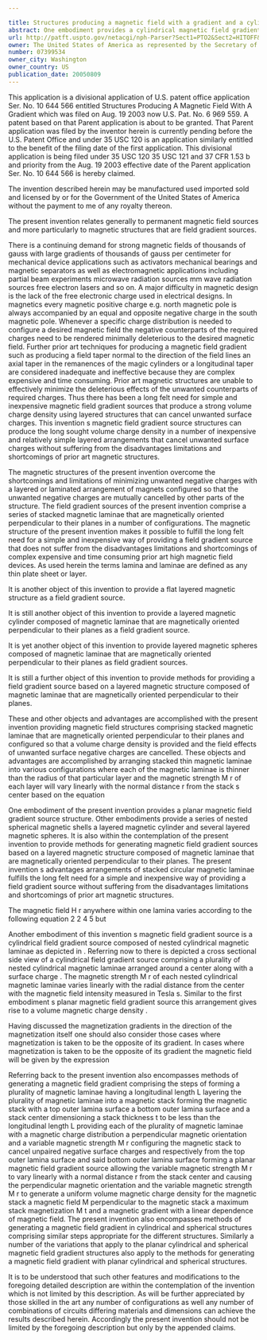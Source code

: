 ```yaml
---

title: Structures producing a magnetic field with a gradient and a cylindrical magnetic field source
abstract: One embodiment provides a cylindrical magnetic field gradient source structure. Other embodiments include methods for generating a magnetic field gradient with a cylindrical magnetic field source based on a layered magnetic structure composed of magnetic laminae that are magnetically oriented perpendicular to their planes.
url: http://patft.uspto.gov/netacgi/nph-Parser?Sect1=PTO2&Sect2=HITOFF&p=1&u=%2Fnetahtml%2FPTO%2Fsearch-adv.htm&r=1&f=G&l=50&d=PALL&S1=07399534&OS=07399534&RS=07399534
owner: The United States of America as represented by the Secretary of the Army
number: 07399534
owner_city: Washington
owner_country: US
publication_date: 20050809
---
```

This application is a divisional application of U.S. patent office application Ser. No. 10 644 566 entitled Structures Producing A Magnetic Field With A Gradient which was filed on Aug. 19 2003 now U.S. Pat. No. 6 969 559. A patent based on that Parent application is about to be granted. That Parent application was filed by the inventor herein is currently pending before the U.S. Patent Office and under 35 USC 120 is an application similarly entitled to the benefit of the filing date of the first application. This divisional application is being filed under 35 USC 120 35 USC 121 and 37 CFR 1.53 b and priority from the Aug. 19 2003 effective date of the Parent application Ser. No. 10 644 566 is hereby claimed.

The invention described herein may be manufactured used imported sold and licensed by or for the Government of the United States of America without the payment to me of any royalty thereon.

The present invention relates generally to permanent magnetic field sources and more particularly to magnetic structures that are field gradient sources.

There is a continuing demand for strong magnetic fields of thousands of gauss with large gradients of thousands of gauss per centimeter for mechanical device applications such as activators mechanical bearings and magnetic separators as well as electromagnetic applications including partial beam experiments microwave radiation sources mm wave radiation sources free electron lasers and so on. A major difficulty in magnetic design is the lack of the free electronic charge used in electrical designs. In magnetics every magnetic positive charge e.g. north magnetic pole is always accompanied by an equal and opposite negative charge in the south magnetic pole. Whenever a specific charge distribution is needed to configure a desired magnetic field the negative counterparts of the required charges need to be rendered minimally deleterious to the desired magnetic field. Further prior art techniques for producing a magnetic field gradient such as producing a field taper normal to the direction of the field lines an axial taper in the remanences of the magic cylinders or a longitudinal taper are considered inadequate and ineffective because they are complex expensive and time consuming. Prior art magnetic structures are unable to effectively minimize the deleterious effects of the unwanted counterparts of required charges. Thus there has been a long felt need for simple and inexpensive magnetic field gradient sources that produce a strong volume charge density using layered structures that can cancel unwanted surface charges. This invention s magnetic field gradient source structures can produce the long sought volume charge density in a number of inexpensive and relatively simple layered arrangements that cancel unwanted surface charges without suffering from the disadvantages limitations and shortcomings of prior art magnetic structures.

The magnetic structures of the present invention overcome the shortcomings and limitations of minimizing unwanted negative charges with a layered or laminated arrangement of magnets configured so that the unwanted negative charges are mutually cancelled by other parts of the structure. The field gradient sources of the present invention comprise a series of stacked magnetic laminae that are magnetically oriented perpendicular to their planes in a number of configurations. The magnetic structure of the present invention makes it possible to fulfill the long felt need for a simple and inexpensive way of providing a field gradient source that does not suffer from the disadvantages limitations and shortcomings of complex expensive and time consuming prior art high magnetic field devices. As used herein the terms lamina and laminae are defined as any thin plate sheet or layer.

It is another object of this invention to provide a flat layered magnetic structure as a field gradient source.

It is still another object of this invention to provide a layered magnetic cylinder composed of magnetic laminae that are magnetically oriented perpendicular to their planes as a field gradient source.

It is yet another object of this invention to provide layered magnetic spheres composed of magnetic laminae that are magnetically oriented perpendicular to their planes as field gradient sources.

It is still a further object of this invention to provide methods for providing a field gradient source based on a layered magnetic structure composed of magnetic laminae that are magnetically oriented perpendicular to their planes.

These and other objects and advantages are accomplished with the present invention providing magnetic field structures comprising stacked magnetic laminae that are magnetically oriented perpendicular to their planes and configured so that a volume charge density is provided and the field effects of unwanted surface negative charges are cancelled. These objects and advantages are accomplished by arranging stacked thin magnetic laminae into various configurations where each of the magnetic laminae is thinner than the radius of that particular layer and the magnetic strength M r of each layer will vary linearly with the normal distance r from the stack s center based on the equation 

One embodiment of the present invention provides a planar magnetic field gradient source structure. Other embodiments provide a series of nested spherical magnetic shells a layered magnetic cylinder and several layered magnetic spheres. It is also within the contemplation of the present invention to provide methods for generating magnetic field gradient sources based on a layered magnetic structure composed of magnetic laminae that are magnetically oriented perpendicular to their planes. The present invention s advantages arrangements of stacked circular magnetic laminae fulfills the long felt need for a simple and inexpensive way of providing a field gradient source without suffering from the disadvantages limitations and shortcomings of prior art magnetic structures.

The magnetic field H r anywhere within one lamina varies according to the following equation 2 2 4 5 but

Another embodiment of this invention s magnetic field gradient source is a cylindrical field gradient source composed of nested cylindrical magnetic laminae as depicted in . Referring now to there is depicted a cross sectional side view of a cylindrical field gradient source comprising a plurality of nested cylindrical magnetic laminae arranged around a center along with a surface charge . The magnetic strength M r of each nested cylindrical magnetic laminae varies linearly with the radial distance from the center with the magnetic field intensity measured in Tesla s. Similar to the first embodiment s planar magnetic field gradient source this arrangement gives rise to a volume magnetic charge density .

Having discussed the magnetization gradients in the direction of the magnetization itself one should also consider those cases where magnetization is taken to be the opposite of its gradient. In cases where magnetization is taken to be the opposite of its gradient the magnetic field will be given by the expression 

Referring back to the present invention also encompasses methods of generating a magnetic field gradient comprising the steps of forming a plurality of magnetic laminae having a longitudinal length L layering the plurality of magnetic laminae into a magnetic stack forming the magnetic stack with a top outer lamina surface a bottom outer lamina surface and a stack center dimensioning a stack thickness t to be less than the longitudinal length L providing each of the plurality of magnetic laminae with a magnetic charge distribution a perpendicular magnetic orientation and a variable magnetic strength M r configuring the magnetic stack to cancel unpaired negative surface charges and respectively from the top outer lamina surface and said bottom outer lamina surface forming a planar magnetic field gradient source allowing the variable magnetic strength M r to vary linearly with a normal distance r from the stack center and causing the perpendicular magnetic orientation and the variable magnetic strength M r to generate a uniform volume magnetic charge density for the magnetic stack a magnetic field M perpendicular to the magnetic stack a maximum stack magnetization M t and a magnetic gradient with a linear dependence of magnetic field. The present invention also encompasses methods of generating a magnetic field gradient in cylindrical and spherical structures comprising similar steps appropriate for the different structures. Similarly a number of the variations that apply to the planar cylindrical and spherical magnetic field gradient structures also apply to the methods for generating a magnetic field gradient with planar cylindrical and spherical structures.

It is to be understood that such other features and modifications to the foregoing detailed description are within the contemplation of the invention which is not limited by this description. As will be further appreciated by those skilled in the art any number of configurations as well any number of combinations of circuits differing materials and dimensions can achieve the results described herein. Accordingly the present invention should not be limited by the foregoing description but only by the appended claims.


